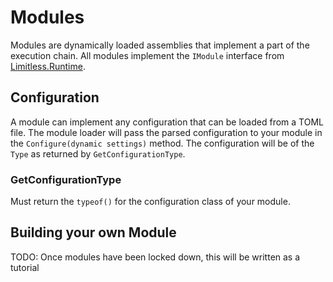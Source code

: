 # Modules

Modules are dynamically loaded assemblies that implement a part of the execution
chain. All modules implement the `IModule` interface from
[Limitless.Runtime](https://docs.projectlimitless.io/Limitless.Runtime).

## Configuration

A module can implement any configuration that can be loaded from a TOML file. The
module loader will pass the parsed configuration to your module in the
`Configure(dynamic settings)` method. The configuration will be of the `Type`
as returned by `GetConfigurationType`.

### GetConfigurationType

Must return the `typeof()` for the configuration class of your module.

## Building your own Module

TODO: Once modules have been locked down, this will be written as a tutorial
